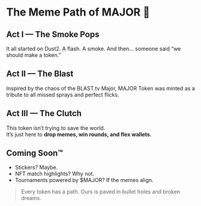 # The Meme Path of MAJOR 🧠

## Act I — The Smoke Pops
It all started on Dust2. A flash. A smoke. And then… someone said “we should make a token.”

## Act II — The Blast
Inspired by the chaos of the BLAST.tv Major, MAJOR Token was minted as a tribute to all missed sprays and perfect flicks.

## Act III — The Clutch
This token isn’t trying to save the world.  
It’s just here to **drop memes, win rounds, and flex wallets**.

## Coming Soon™
- Stickers? Maybe.
- NFT match highlights? Why not.
- Tournaments powered by $MAJOR? If the memes align.

> Every token has a path. Ours is paved in bullet holes and broken dreams.
